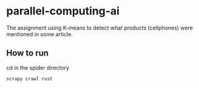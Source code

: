 # parallel-computing-ai
The assignment using K-means to detect what products (cellphones) were mentioned in some article.

## How to run

cd in the spider directory

```
scrapy crawl rust
```

